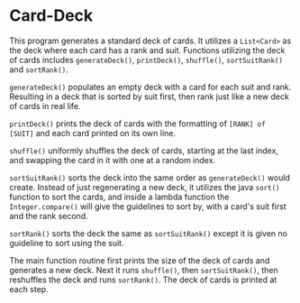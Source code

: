 # Card-Deck

This program generates a standard deck of cards. It utilizes a `List<Card>` as the deck where each card has a rank and suit.
Functions utilizing the deck of cards includes `generateDeck()`, `printDeck()`, `shuffle()`, `sortSuitRank()` and `sortRank()`.

`generateDeck()` populates an empty deck with a card for each suit and rank. Resulting in a deck that is sorted by suit first, then rank just like a new deck of cards in real life.

`printDeck()` prints the deck of cards with the formatting of `[RANK] of [SUIT]` and each card printed on its own line.

`shuffle()` uniformly shuffles the deck of cards, starting at the last index, and swapping the card in it with one at a random index.

`sortSuitRank()` sorts the deck into the same order as `generateDeck()` would create. Instead of just regenerating a new deck, it utilizes the java `sort()` function to sort the cards, and inside a lambda function the `Integer.compare()` will give the guidelines to sort by, with a card's suit first and the rank second.

`sortRank()` sorts the deck the same as `sortSuitRank()` except it is given no guideline to sort using the suit.

The main function routine first prints the size of the deck of cards and generates a new deck. Next it runs `shuffle()`, then `sortSuitRank()`, then reshuffles the deck and runs `sortRank()`. The deck of cards is printed at each step.
